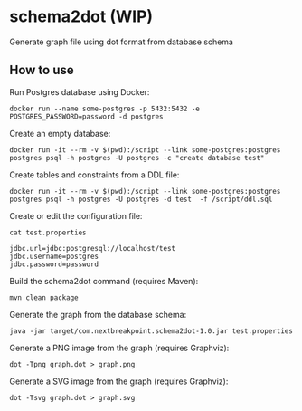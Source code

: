 # schema2dot (WIP)

Generate graph file using dot format from database schema

## How to use

Run Postgres database using Docker:

    docker run --name some-postgres -p 5432:5432 -e POSTGRES_PASSWORD=password -d postgres

Create an empty database:

    docker run -it --rm -v $(pwd):/script --link some-postgres:postgres postgres psql -h postgres -U postgres -c "create database test" 

Create tables and constraints from a DDL file:

    docker run -it --rm -v $(pwd):/script --link some-postgres:postgres postgres psql -h postgres -U postgres -d test  -f /script/ddl.sql

Create or edit the configuration file:

    cat test.properties
    
    jdbc.url=jdbc:postgresql://localhost/test
    jdbc.username=postgres
    jdbc.password=password

Build the schema2dot command (requires Maven):

    mvn clean package
     
Generate the graph from the database schema:

    java -jar target/com.nextbreakpoint.schema2dot-1.0.jar test.properties
        
Generate a PNG image from the graph (requires Graphviz):
     
    dot -Tpng graph.dot > graph.png

Generate a SVG image from the graph (requires Graphviz):

    dot -Tsvg graph.dot > graph.svg 
    